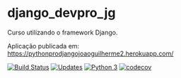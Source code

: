 # django_devpro_jg
Curso utilizando o framework Django.

Aplicação publicada em: https://pythonprodjangojoaoguilherme2.herokuapp.com/

[![Build Status](https://app.travis-ci.com/JoaoZati/django_devpro_jg.svg?branch=main)](https://app.travis-ci.com/JoaoZati/django_devpro_jg)
[![Updates](https://pyup.io/repos/github/JoaoZati/django_devpro_jg/shield.svg)](https://pyup.io/repos/github/JoaoZati/django_devpro_jg/)
[![Python 3](https://pyup.io/repos/github/JoaoZati/django_devpro_jg/python-3-shield.svg)](https://pyup.io/repos/github/JoaoZati/django_devpro_jg/)
[![codecov](https://codecov.io/gh/JoaoZati/django_devpro_jg/branch/main/graph/badge.svg?token=NIFLXATJSE)](https://codecov.io/gh/JoaoZati/django_devpro_jg)
